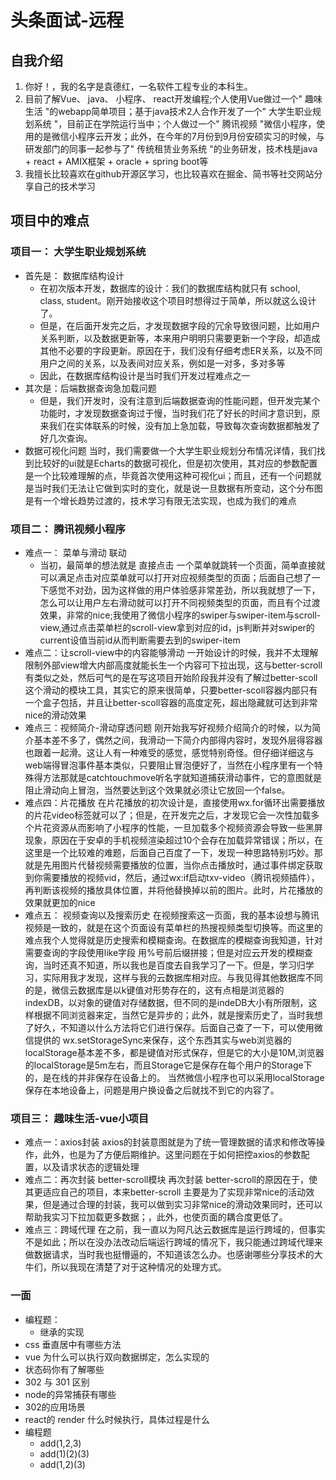 # 头条面试-远程

## 自我介绍
1. 你好！，我的名字是袁德红，一名软件工程专业的本科生。
2. 目前了解Vue、 java、 小程序、 react开发编程;个人使用Vue做过一个" 趣味生活 "的webapp简单项目；基于java技术2人合作开发了一个" 大学生职业规划系统 "，目前正在学院运行当中；个人做过一个" 腾讯视频 "微信小程序，使用的是微信小程序云开发；此外，在今年的7月份到9月份安硕实习的时候，与研发部门的同事一起参与了" 传统租赁业务系统 "的业务研发，技术栈是java + react + AMIX框架 + oracle + spring boot等
3. 我擅长比较喜欢在github开源区学习，也比较喜欢在掘金、简书等社交网站分享自己的技术学习

## 项目中的难点

### 项目一： 大学生职业规划系统
  - 首先是： 数据库结构设计
    - 在初次版本开发，数据库的设计：我们的数据库结构就只有 school, class, student。刚开始接收这个项目时想得过于简单，所以就这么设计了。
    - 但是，在后面开发完之后，才发现数据字段的冗余导致很问题，比如用户关系判断，以及数据更新等，本来用户明明只需要更新一个字段，却造成其他不必要的字段更新。原因在于，我们没有仔细考虑ER关系，以及不同用户之间的关系，以及表间对应关系，例如是一对多，多对多等
    - 因此，在数据库结构设计是当时我们开发过程难点之一
  - 其次是：后端数据查询急加载问题
    - 但是，我们开发时，没有注意到后端数据查询的性能问题，但开发完某个功能时，才发现数据查询过于慢，当时我们花了好长的时间才意识到，原来我们在实体联系的时候，没有加上急加载，导致每次查询数据都触发了好几次查询。
  - 数据可视化问题
    当时，我们需要做一个大学生职业规划分布情况详情，我们找到比较好的ui就是Echarts的数据可视化，但是初次使用，其对应的参数配置是一个比较难理解的点，毕竟首次使用这种可视化ui；而且，还有一个问题就是当时我们无法让它做到实时的变化，就是说一旦数据有所变动，这个分布图是有一个增长趋势过渡的，技术学习有限无法实现，也成为我们的难点
### 项目二： 腾讯视频小程序
  - 难点一： 菜单与滑动 联动
    - 当初，最简单的想法就是 直接点击 一个菜单就跳转一个页面，简单直接就可以满足点击对应菜单就可以打开对应视频类型的页面；后面自己想了一下感觉不对劲，因为这样做的用户体验感非常差劲，所以我就想了一下，怎么可以让用户左右滑动就可以打开不同视频类型的页面，而且有个过渡效果，非常的nice;我使用了微信小程序的swiper与swiper-item与scroll-view,通过点击菜单栏的scroll-view拿到对应的id，js判断并对swiper的current设值当前id从而判断需要去到的swiper-item
  - 难点二：让scroll-view中的内容能够滑动
    一开始设计的时候，我并不太理解限制外部view增大内部高度就能长生一个内容可下拉出现，这与better-scroll有类似之处，然后可气的是在写这项目开始阶段我并没有了解过better-scoll这个滑动的模块工具，其实它的原来很简单，只要better-scoll容器内部只有一个盒子包括，并且让better-scoll容器的高度定死，超出隐藏就可达到非常nice的滑动效果
  - 难点三：视频简介-滑动穿透问题
    刚开始我写好视频介绍简介的时候，以为简介基本差不多了，偶然之间，我滑动一下简介内部得内容时，发现外层得容器也跟着一起滑。这让人有一种难受的感觉，感觉特别奇怪。但仔细详细这与web端得冒泡事件基本类似，只要阻止冒泡便好了，当然在小程序里有一个特殊得方法那就是catchtouchmove听名字就知道捕获滑动事件，它的意图就是阻止滑动向上冒泡，当然要达到这个效果就必须让它放回一个false。
  - 难点四：片花播放
    在片花播放的初次设计是，直接使用wx.for循环出需要播放的片花video标签就可以了；但是，在开发完之后，才发现它会一次性加载多个片花资源从而影响了小程序的性能，一旦加载多个视频资源会导致一些黑屏现象，原因在于安卓的手机视频渲染超过10个会存在加载异常错误；所以，在这里是一个比较难的难题，后面自己百度了一下，发现一种思路特别巧妙。那就是先用图片代替视频需要播放的位置，当你点击播放时，通过事件绑定获取到你需要播放的视频vid，然后，通过wx:if启动txv-video（腾讯视频插件），再判断该视频的播放具体位置，并将他替换掉以前的图片。此时，片花播放的效果就更加的nice
  - 难点五： 视频查询以及搜索历史
    在视频搜索这一页面，我的基本设想与腾讯视频是一致的，就是在这个页面设有菜单栏的热搜视频类型切换等。而这里的难点我个人觉得就是历史搜索和模糊查询。在数据库的模糊查询我知道，针对需要查询的字段使用like字段 用%号前后缀拼接；但是对应云开发的模糊查询，当时还真不知道，所以我也是百度去自我学习了一下。但是，学习归学习，实际用我才发现，这样与我的云数据库相对应。与我见得其他数据库不同的是，微信云数据库是以k键值对形势存在的，这有点相是浏览器的indexDB，以对象的键值对存储数据，但不同的是indeDB大小有所限制，这样根据不同浏览器来定，当然它是异步的；此外，就是搜索历史了，当时我想了好久，不知道以什么方法将它们进行保存。后面自己查了一下，可以使用微信提供的 wx.setStorageSync来保存，这个东西其实与web浏览器的localStorage基本差不多，都是键值对形式保存，但是它的大小是10M,浏览器的localStorage是5m左右，而且Storage它是保存在每个用户的Storage下的，是在线的并非保存在设备上的。 当然微信小程序也可以采用localStorage保存在本地设备上，问题是用户换设备之后就找不到它的内容了。
### 项目三： 趣味生活-vue小项目
  - 难点一：axios封装
    axios的封装意图就是为了统一管理数据的请求和修改等操作，此外，也是为了方便后期维护。这里问题在于如何把控axios的参数配置，以及请求状态的逻辑处理
  - 难点二：再次封装 better-scroll模块
    再次封装 better-scroll的原因在于，使其更适应自己的项目，本来better-scroll 主要是为了实现非常nice的活动效果，但是通过合理的封装，我可以做到实习非常nice的滑动效果同时，还可以帮助我实习下拉加载更多数据；，此外，也使页面的耦合度更低了。
  - 难点三：跨域代理
    在之前，我一直以为阿凡达云数据库是运行跨域的，但事实不是如此；所以在没办法改动后端运行跨域的情况下，我只能通过跨域代理来做数据请求，当时我也挺懵逼的，不知道该怎么办。也感谢哪些分享技术的大牛们，所以我现在清楚了对于这种情况的处理方式。

### 一面
  - 编程题：
    - 继承的实现
  - css 垂直居中有哪些方法
  - vue 为什么可以执行双向数据绑定，怎么实现的
  - 状态码你有了解哪些
  - 302 与 301 区别
  - node的异常捕获有哪些
  - 302的应用场景
  - react的 render 什么时候执行，具体过程是什么
  - 编程题
    - add(1,2,3)
    - add(1)(2)(3)
    - add(1,2)(3)
